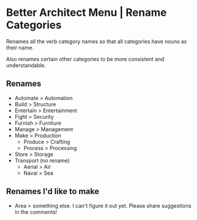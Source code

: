 # Better Architect Menu | Rename Categories

Renames all the verb category names so that all categories have nouns as their name.

Also renames certain other categories to be more consistent and understandable.

## Renames

- Automate > Automation
- Build > Structure
- Entertain > Entertainment
- Fight > Security
- Furnish > Furniture
- Manage > Management
- Make > Production
    - Produce > Crafting
    - Process > Processing
- Store > Storage
- Transport (no rename)
    - Aerial > Air
    - Naval > Sea

## Renames I'd like to make

- Area > something else. I can't figure it out yet. Please share suggestions in the comments!